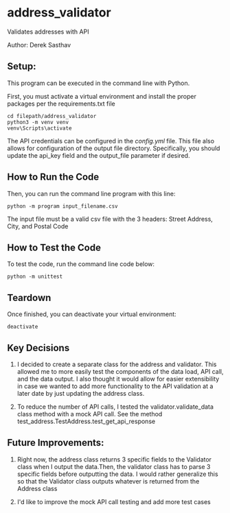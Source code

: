 # address_validator
Validates addresses with API

Author: Derek Sasthav

## Setup:
This program can be executed in the command line with Python.

First, you must activate a virtual environment and install the proper packages per the requirements.txt file

```
cd filepath/address_validator
python3 -m venv venv
venv\Scripts\activate
```

The API credentials can be configured in the *config.yml* file. This file also allows for configuration of the output file directory. Specifically, you should update the api_key field and the output_file parameter if desired.

## How to Run the Code

Then, you can run the command line program with this line:

```
python -m program input_filename.csv
```

The input file must be a valid csv file with the 3 headers: Street Address, City, and Postal Code

## How to Test the Code

To test the code, run the command line code below:

```
python -m unittest
```

## Teardown

Once finished, you can deactivate your virtual environment:

```
deactivate
```


## Key Decisions

1. I decided to create a separate class for the address and validator. This allowed me to more easily test the components of the data load, API call, and the data output. I also thought it would allow for easier extensibility in case we wanted to add more functionality to the API validation at a later date by just updating the address class.

2. To reduce the number of API calls, I tested the validator.validate_data class method with a mock API call. See the method test_address.TestAddress.test_get_api_response

## Future Improvements:

1. Right now, the address class returns 3 specific fields to the Validator class when I output the data.Then, the validator class has to parse 3 specific fields before outputting the data. I would rather generalize this so that the Validator class outputs whatever is returned from the Address class

2. I'd like to improve the mock API call testing and add more test cases
